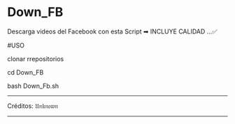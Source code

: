 # Down_FB
Descarga videos del Facebook con esta Script  ➡ INCLUYE CALIDAD ...✅ 

#USO

clonar rrepositorios

cd Down_FB

bash Down_Fb.sh

*****
Créditos: 𝔘𝔫𝔨𝔫𝔬𝔴𝔫
*****
